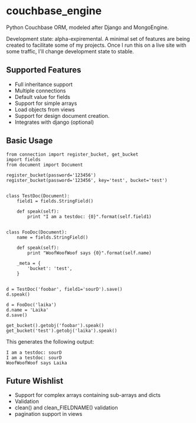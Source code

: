 couchbase_engine
================

Python Couchbase ORM, modeled after Django and MongoEngine.

Development state: alpha-expiremental. A minimal set of features are being created to facilitate some of my projects. Once I run this on a live site with some traffic, I'll change development state to stable.


Supported Features
------------------
* Full inheritance support
* Multiple connections
* Default value for fields
* Support for simple arrays
* Load objects from views
* Support for design document creation.
* Integrates with django (optional)


Basic Usage
-----------

    from connection import register_bucket, get_bucket
    import fields
    from document import Document

    register_bucket(password='123456')
    register_bucket(password='123456', key='test', bucket='test')


    class TestDoc(Document):
        field1 = fields.StringField()

        def speak(self):
            print "I am a testdoc: {0}".format(self.field1)


    class FooDoc(Document):
        name = fields.StringField()

        def speak(self):
            print "WoofWoofWoof says {0}".format(self.name)

        _meta = {
            'bucket': 'test',
        }


    d = TestDoc('foobar', field1='sourD').save()
    d.speak()

    d = FooDoc('laika')
    d.name = 'Laika'
    d.save()

    get_bucket().getobj('foobar').speak()
    get_bucket('test').getobj('laika').speak()

This generates the following output:

    I am a testdoc: sourD
    I am a testdoc: sourD
    WoofWoofWoof says Laika




Future Wishlist
---------------

* Support for complex arrays containing sub-arrays and dicts
* Validation
* clean() and clean_FIELDNAME() validation
* pagination support in views
